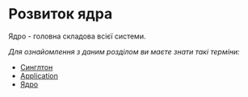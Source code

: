 Розвиток ядра
====
Ядро - головна складова всієї системи.


*Для ознайомлення з даним розділом ви маєте знати такі терміни:*

* [Cинглтон](../../glossary.md#Cинглтон)
* [Application](../../glossary.md#Application)
* [Ядро](../../glossary.md#Ядро)


